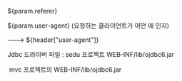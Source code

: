 ${param.referer}

${param.user-agent} (요청하는 클라이언트가 어떤 애 인지)

---> ${header["user-agent"]}





Jdbc 드라이버 파일 : sedu 프로젝트 WEB-INF/lib/ojdbc6.jar

​								mvc 프로젝트의 WEB-INF/lib/ojdbc6.jar